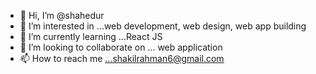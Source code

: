 - 👋 Hi, I’m @shahedur
- 👀 I’m interested in ...web development, web design, web app building 
- 🌱 I’m currently learning ...React JS
- 💞️ I’m looking to collaborate on ... web application 
- 📫 How to reach me ...shakilrahman6@gmail.com

<!---
emoboybd/emoboybd is a ✨ special ✨ repository because its `README.md` (this file) appears on your GitHub profile.
You can click the Preview link to take a look at your changes.
--->
